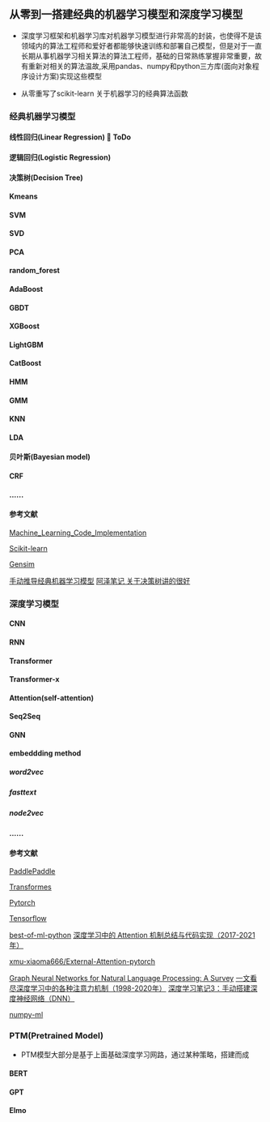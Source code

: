 ## 从零到一搭建经典的机器学习模型和深度学习模型
* 深度学习框架和机器学习库对机器学习模型进行非常高的封装，也使得不是该领域内的算法工程师和爱好者都能够快速训练和部署自己模型，但是对于一直长期从事机器学习相关算法的算法工程师，基础的日常熟练掌握非常重要，故有重新对相关的算法温故,采用pandas、numpy和python三方库(面向对象程序设计方案)实现这些模型

* 从零重写了scikit-learn 关于机器学习的经典算法函数
### 经典机器学习模型
#### 线性回归(Linear Regression) :rocket: **ToDo**
#### 逻辑回归(Logistic Regression)
#### 决策树(Decision Tree)
#### Kmeans 
#### SVM
#### SVD
#### PCA
#### random_forest
#### AdaBoost
#### GBDT
#### XGBoost
#### LightGBM
#### CatBoost
#### HMM
#### GMM
#### KNN
#### LDA
#### 贝叶斯(Bayesian model)
#### CRF

#### ......

#### 参考文献
[Machine_Learning_Code_Implementation](https://github.com/luwill/Machine_Learning_Code_Implementation)

[Scikit-learn](https://sklearn.apachecn.org/docs/examples/)

[Gensim](https://radimrehurek.com/gensim/auto_examples/index.html#documentation)

[手动推导经典机器学习模型](https://mp.weixin.qq.com/mp/appmsgalbum?__biz=MzI4ODY2NjYzMQ==&action=getalbum&album_id=1369989062744211457&scene=173&from_msgid=2247484471&from_itemidx=1&count=3&nolastread=1#wechat_redirect)
[阿泽笔记 关于决策树讲的很好](https://zhuanlan.zhihu.com/p/85731206)
### 深度学习模型
#### CNN
#### RNN
#### Transformer
#### Transformer-x
#### Attention(self-attention)
#### Seq2Seq
#### GNN
#### embeddding method
##### word2vec
##### fasttext
##### node2vec
#### ......
#### 参考文献
[PaddlePaddle](https://www.paddlepaddle.org.cn/documentation/docs/zh/guides/index_cn.html)

[Transformes](https://huggingface.co/transformers/examples.html)

[Pytorch](https://pytorch.org/docs/stable/index.html)

[Tensorflow](https://tensorflow.google.cn/tutorials)

[best-of-ml-python](https://github.com/ml-tooling/best-of-ml-python)
[深度学习中的 Attention 机制总结与代码实现（2017-2021年）](https://mp.weixin.qq.com/s?__biz=MzUxNjcxMjQxNg==&mid=2247526434&idx=2&sn=090d59b08e5786dbe18009ce796ee710&chksm=f9a11aadced693bbd3043ddcc8737e23da342f114f982b3ce1af3e110e0c8f118e8212ce1fd9&mpshare=1&scene=1&srcid=06181OYw3rMukzkeg44Hxfj4&sharer_sharetime=1623993035612&sharer_shareid=bb12138cbf7121360054152c6932a462&version=3.1.8.3015&platform=win#rd)

[xmu-xiaoma666/External-Attention-pytorch](https://github.com/xmu-xiaoma666/External-Attention-pytorch)

[Graph Neural Networks for Natural Language Processing: A Survey](https://mp.weixin.qq.com/s?__biz=MzI3ODgwODA2MA==&mid=2247503451&idx=1&sn=0cfb45f050568f6f8fe681425f6ad078&chksm=eb53dac8dc2453dea1a32162267737c7d5458c6665d507fd1859b9e8d3909717cb51440fcb6f&mpshare=1&scene=1&srcid=0622ofqaYewpeU6XlieGPUgl&sharer_sharetime=1624325184664&sharer_shareid=bb12138cbf7121360054152c6932a462&version=3.1.8.3015&platform=win#rd)
[一文看尽深度学习中的各种注意力机制（1998-2020年）](https://mp.weixin.qq.com/s?__biz=MzUxNjcxMjQxNg==&mid=2247527357&idx=2&sn=ae28db152ca827a294d87588be0cafaa&chksm=f9a11932ced69024cfd1229477af13496b41e327a68a3b9dd0199f8aeeb1891d06545940531f&mpshare=1&scene=1&srcid=06292DeC1OAJf0TDqkSsC5By&sharer_sharetime=1624943008429&sharer_shareid=bb12138cbf7121360054152c6932a462&version=3.1.8.3015&platform=win#rd)
[深度学习笔记3：手动搭建深度神经网络（DNN）](https://mp.weixin.qq.com/s?__biz=MzI4ODY2NjYzMQ==&mid=2247484171&idx=1&sn=bc35cddb7ca5976881cf1607f8caa2a1&chksm=ec3ba663db4c2f751d635dbcc863a01d7d0feae071ae19e720fbbdafd3e11fe7796a8f2573ca&scene=21#wechat_redirect)

[numpy-ml](https://github.com/ddbourgin/numpy-ml)

### PTM(Pretrained Model)
* PTM模型大部分是基于上面基础深度学习网路，通过某种策略，搭建而成
#### BERT
#### GPT
#### Elmo


